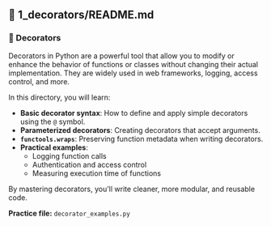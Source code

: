 ## 📁 1_decorators/README.md

### 🧩 Decorators

Decorators in Python are a powerful tool that allow you to modify or enhance the behavior of functions or classes without changing their actual implementation. They are widely used in web frameworks, logging, access control, and more.

In this directory, you will learn:

- **Basic decorator syntax**: How to define and apply simple decorators using the `@` symbol.
- **Parameterized decorators**: Creating decorators that accept arguments.
- **`functools.wraps`**: Preserving function metadata when writing decorators.
- **Practical examples**:
  - Logging function calls
  - Authentication and access control
  - Measuring execution time of functions

By mastering decorators, you'll write cleaner, more modular, and reusable code.

**Practice file:** `decorator_examples.py`